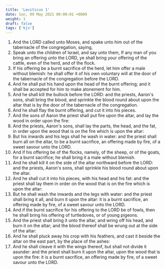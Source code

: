 ```yaml
---
title: 'Leviticus 1'
date: Sun, 09 May 2021 00:00:01 +0000
weight: 1
draft: false
tags: ['kjv'] 
---
```


1. And the LORD called unto Moses, and spake unto him out of the tabernacle of the congregation, saying,
2. Speak unto the children of Israel, and say unto them, If any man of you bring an offering unto the LORD, ye shall bring your offering of the cattle, even of the herd, and of the flock.
3. If his offering be a burnt sacrifice of the herd, let him offer a male without blemish: he shall offer it of his own voluntary will at the door of the tabernacle of the congregation before the LORD.
4. And he shall put his hand upon the head of the burnt offering; and it shall be accepted for him to make atonement for him.
5. And he shall kill the bullock before the LORD: and the priests, Aaron's sons, shall bring the blood, and sprinkle the blood round about upon the altar that is by the door of the tabernacle of the congregation.
6. And he shall flay the burnt offering, and cut it into his pieces.
7. And the sons of Aaron the priest shall put fire upon the altar, and lay the wood in order upon the fire:
8. And the priests, Aaron's sons, shall lay the parts, the head, and the fat, in order upon the wood that is on the fire which is upon the altar:
9. But his inwards and his legs shall he wash in water: and the priest shall burn all on the altar, to be a burnt sacrifice, an offering made by fire, of a sweet savour unto the LORD.
10. And if his offering be of the flocks, namely, of the sheep, or of the goats, for a burnt sacrifice; he shall bring it a male without blemish.
11. And he shall kill it on the side of the altar northward before the LORD: and the priests, Aaron's sons, shall sprinkle his blood round about upon the altar.
12. And he shall cut it into his pieces, with his head and his fat: and the priest shall lay them in order on the wood that is on the fire which is upon the altar:
13. But he shall wash the inwards and the legs with water: and the priest shall bring it all, and burn it upon the altar: it is a burnt sacrifice, an offering made by fire, of a sweet savour unto the LORD.
14. And if the burnt sacrifice for his offering to the LORD be of fowls, then he shall bring his offering of turtledoves, or of young pigeons.
15. And the priest shall bring it unto the altar, and wring off his head, and burn it on the altar; and the blood thereof shall be wrung out at the side of the altar:
16. And he shall pluck away his crop with his feathers, and cast it beside the altar on the east part, by the place of the ashes:
17. And he shall cleave it with the wings thereof, but shall not divide it asunder: and the priest shall burn it upon the altar, upon the wood that is upon the fire: it is a burnt sacrifice, an offering made by fire, of a sweet savour unto the LORD.
